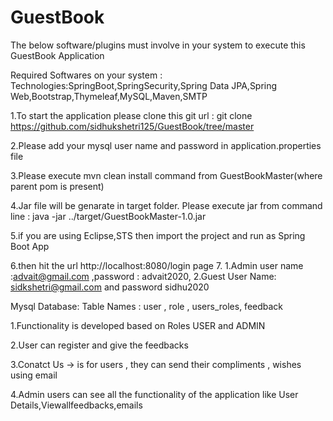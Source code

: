 # GuestBook

The below software/plugins must involve in your system to execute this GuestBook Application

Required Softwares on your system : 
Technologies:SpringBoot,SpringSecurity,Spring Data JPA,Spring Web,Bootstrap,Thymeleaf,MySQL,Maven,SMTP

1.To start the application please clone this git url : git clone https://github.com/sidhukshetri125/GuestBook/tree/master


2.Please add your mysql user name and password in application.properties file


3.Please execute mvn clean install command from GuestBookMaster(where parent pom is present)


4.Jar file will be genarate in target folder. Please execute jar from command line : java -jar ../target/GuestBookMaster-1.0.jar


5.if you are using Eclipse,STS then import the project and run as Spring Boot App


6.then hit the url http://localhost:8080/login page 7. 1.Admin user name :advait@gmail.com ,password : advait2020, 2.Guest User Name: sidkshetri@gmail.com and password sidhu2020



Mysql Database: Table Names : user , role , users_roles, feedback



1.Functionality is developed based on Roles USER and ADMIN 


2.User can register and give the feedbacks 


3.Conatct Us -> is for users , they can send their compliments , wishes using email 


4.Admin users can see all the functionality of the application like User Details,Viewallfeedbacks,emails



